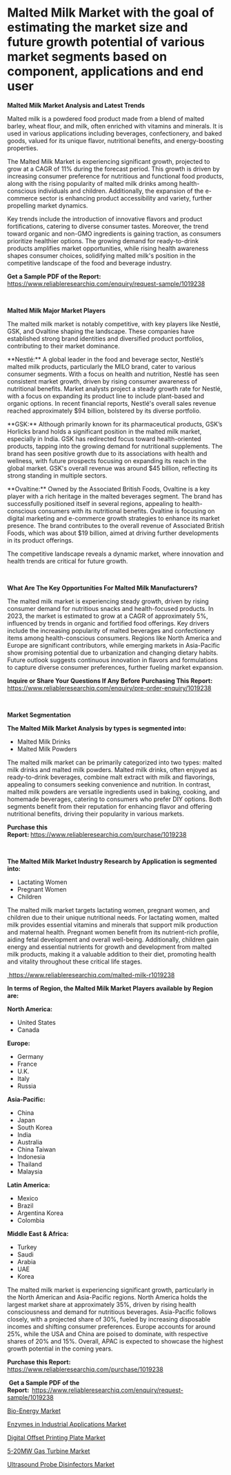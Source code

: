 <p><h1>Malted Milk Market with the goal of estimating the market size and future growth potential of various market segments based on component, applications and end user</h1></p><p><strong>Malted Milk Market Analysis and Latest Trends</strong></p>
<p><p>Malted milk is a powdered food product made from a blend of malted barley, wheat flour, and milk, often enriched with vitamins and minerals. It is used in various applications including beverages, confectionery, and baked goods, valued for its unique flavor, nutritional benefits, and energy-boosting properties. </p><p>The Malted Milk Market is experiencing significant growth, projected to grow at a CAGR of 11% during the forecast period. This growth is driven by increasing consumer preference for nutritious and functional food products, along with the rising popularity of malted milk drinks among health-conscious individuals and children. Additionally, the expansion of the e-commerce sector is enhancing product accessibility and variety, further propelling market dynamics. </p><p>Key trends include the introduction of innovative flavors and product fortifications, catering to diverse consumer tastes. Moreover, the trend toward organic and non-GMO ingredients is gaining traction, as consumers prioritize healthier options. The growing demand for ready-to-drink products amplifies market opportunities, while rising health awareness shapes consumer choices, solidifying malted milk's position in the competitive landscape of the food and beverage industry.</p></p>
<p><strong>Get a Sample PDF of the Report:&nbsp;</strong> <a href="https://www.reliableresearchiq.com/enquiry/request-sample/1019238?utm_campaign=1837&utm_medium=2&utm_source=Github&utm_content=ia&utm_term=21032025&utm_id=malted-milk">https://www.reliableresearchiq.com/enquiry/request-sample/1019238</a></p>
<p>&nbsp;</p>
<p><strong>Malted Milk Major Market Players</strong></p>
<p><p>The malted milk market is notably competitive, with key players like Nestlé, GSK, and Ovaltine shaping the landscape. These companies have established strong brand identities and diversified product portfolios, contributing to their market dominance.</p><p>**Nestlé:** A global leader in the food and beverage sector, Nestlé’s malted milk products, particularly the MILO brand, cater to various consumer segments. With a focus on health and nutrition, Nestlé has seen consistent market growth, driven by rising consumer awareness of nutritional benefits. Market analysts project a steady growth rate for Nestlé, with a focus on expanding its product line to include plant-based and organic options. In recent financial reports, Nestlé's overall sales revenue reached approximately $94 billion, bolstered by its diverse portfolio.</p><p>**GSK:** Although primarily known for its pharmaceutical products, GSK’s Horlicks brand holds a significant position in the malted milk market, especially in India. GSK has redirected focus toward health-oriented products, tapping into the growing demand for nutritional supplements. The brand has seen positive growth due to its associations with health and wellness, with future prospects focusing on expanding its reach in the global market. GSK's overall revenue was around $45 billion, reflecting its strong standing in multiple sectors.</p><p>**Ovaltine:** Owned by the Associated British Foods, Ovaltine is a key player with a rich heritage in the malted beverages segment. The brand has successfully positioned itself in several regions, appealing to health-conscious consumers with its nutritional benefits. Ovaltine is focusing on digital marketing and e-commerce growth strategies to enhance its market presence. The brand contributes to the overall revenue of Associated British Foods, which was about $19 billion, aimed at driving further developments in its product offerings.</p><p>The competitive landscape reveals a dynamic market, where innovation and health trends are critical for future growth.</p></p>
<p>&nbsp;</p>
<p><strong>What Are The Key Opportunities For Malted Milk Manufacturers?</strong></p>
<p><p>The malted milk market is experiencing steady growth, driven by rising consumer demand for nutritious snacks and health-focused products. In 2023, the market is estimated to grow at a CAGR of approximately 5%, influenced by trends in organic and fortified food offerings. Key drivers include the increasing popularity of malted beverages and confectionery items among health-conscious consumers. Regions like North America and Europe are significant contributors, while emerging markets in Asia-Pacific show promising potential due to urbanization and changing dietary habits. Future outlook suggests continuous innovation in flavors and formulations to capture diverse consumer preferences, further fueling market expansion.</p></p>
<p><strong>Inquire or Share Your Questions If Any Before Purchasing This Report:</strong> <a href="https://www.reliableresearchiq.com/enquiry/pre-order-enquiry/1019238?utm_campaign=1837&utm_medium=2&utm_source=Github&utm_content=ia&utm_term=21032025&utm_id=malted-milk">https://www.reliableresearchiq.com/enquiry/pre-order-enquiry/1019238</a></p>
<p>&nbsp;</p>
<p><strong>Market Segmentation</strong></p>
<p><strong>The Malted Milk Market Analysis by types is segmented into:</strong></p>
<p><ul><li>Malted Milk Drinks</li><li>Malted Milk Powders</li></ul></p>
<p><p>The malted milk market can be primarily categorized into two types: malted milk drinks and malted milk powders. Malted milk drinks, often enjoyed as ready-to-drink beverages, combine malt extract with milk and flavorings, appealing to consumers seeking convenience and nutrition. In contrast, malted milk powders are versatile ingredients used in baking, cooking, and homemade beverages, catering to consumers who prefer DIY options. Both segments benefit from their reputation for enhancing flavor and offering nutritional benefits, driving their popularity in various markets.</p></p>
<p><strong>Purchase this Report:&nbsp;</strong><a href="https://www.reliableresearchiq.com/purchase/1019238?utm_campaign=1837&utm_medium=2&utm_source=Github&utm_content=ia&utm_term=21032025&utm_id=malted-milk">https://www.reliableresearchiq.com/purchase/1019238</a></p>
<p>&nbsp;</p>
<p><strong>The Malted Milk Market Industry Research by Application is segmented into:</strong></p>
<p><ul><li>Lactating Women</li><li>Pregnant Women</li><li>Children</li></ul></p>
<p><p>The malted milk market targets lactating women, pregnant women, and children due to their unique nutritional needs. For lactating women, malted milk provides essential vitamins and minerals that support milk production and maternal health. Pregnant women benefit from its nutrient-rich profile, aiding fetal development and overall well-being. Additionally, children gain energy and essential nutrients for growth and development from malted milk products, making it a valuable addition to their diet, promoting health and vitality throughout these critical life stages.</p></p>
<p><a href="https://www.reliableresearchiq.com/malted-milk-r1019238?utm_campaign=1837&utm_medium=2&utm_source=Github&utm_content=ia&utm_term=21032025&utm_id=malted-milk">&nbsp;https://www.reliableresearchiq.com/malted-milk-r1019238</a></p>
<p><strong>In terms of Region, the Malted Milk Market Players available by Region are:</strong></p>
<p>
    <p> <strong> North America: </strong>
        <ul>
            <li>United States</li>
            <li>Canada</li>
        </ul>
        </p> 
    <p> <strong> Europe: </strong>
        <ul>
            <li>Germany</li>
            <li>France</li>
            <li>U.K.</li>
            <li>Italy</li>
            <li>Russia</li>
        </ul>
        </p> 
    <p> <strong> Asia-Pacific: </strong>
        <ul>
            <li>China</li>
            <li>Japan</li>
            <li>South Korea</li>
            <li>India</li>
            <li>Australia</li>
            <li>China Taiwan</li>
            <li>Indonesia</li>
            <li>Thailand</li>
            <li>Malaysia</li>
        </ul>
        </p> 
    <p> <strong> Latin America: </strong>
        <ul>
            <li>Mexico</li>
            <li>Brazil</li>
            <li>Argentina Korea</li>
            <li>Colombia</li>
        </ul>
        </p> 
    <p> <strong> Middle East & Africa: </strong>
        <ul>
            <li>Turkey</li>
            <li>Saudi</li>
            <li>Arabia</li>
            <li>UAE</li>
            <li>Korea</li>
        </ul>
    </p>
    </p>
<p><p>The malted milk market is experiencing significant growth, particularly in the North American and Asia-Pacific regions. North America holds the largest market share at approximately 35%, driven by rising health consciousness and demand for nutritious beverages. Asia-Pacific follows closely, with a projected share of 30%, fueled by increasing disposable incomes and shifting consumer preferences. Europe accounts for around 25%, while the USA and China are poised to dominate, with respective shares of 20% and 15%. Overall, APAC is expected to showcase the highest growth potential in the coming years.</p></p>
<p><strong>Purchase this Report: </strong><a href="https://www.reliableresearchiq.com/purchase/1019238?utm_campaign=1837&utm_medium=2&utm_source=Github&utm_content=ia&utm_term=21032025&utm_id=malted-milk">https://www.reliableresearchiq.com/purchase/1019238</a></p>
<p>&nbsp;<strong>Get a Sample PDF of the Report:&nbsp;&nbsp;</strong><a href="https://www.reliableresearchiq.com/enquiry/request-sample/1019238?utm_campaign=1837&utm_medium=2&utm_source=Github&utm_content=ia&utm_term=21032025&utm_id=malted-milk">https://www.reliableresearchiq.com/enquiry/request-sample/1019238</a></p>
<p><strong></strong></p>
<p><p><a href="https://github.com/nontoengolo/Market-Research-Report-List-1/blob/main/bio-energy-market.md?utm_campaign=1837&utm_medium=2&utm_source=Github&utm_content=ia&utm_term=21032025&utm_id=malted-milk">Bio-Energy Market</a></p><p><a href="https://github.com/signallaikun/Market-Research-Report-List-1/blob/main/enzymes-in-industrial-applications-market.md?utm_campaign=1837&utm_medium=2&utm_source=Github&utm_content=ia&utm_term=21032025&utm_id=malted-milk">Enzymes in Industrial Applications Market</a></p><p><a href="https://github.com/pomasifilo/Market-Research-Report-List-1/blob/main/digital-offset-printing-plate-market.md?utm_campaign=1837&utm_medium=2&utm_source=Github&utm_content=ia&utm_term=21032025&utm_id=malted-milk">Digital Offset Printing Plate Market</a></p><p><a href="https://github.com/mateyappiazo/Market-Research-Report-List-1/blob/main/5-20mw-gas-turbine-market.md?utm_campaign=1837&utm_medium=2&utm_source=Github&utm_content=ia&utm_term=21032025&utm_id=malted-milk">5-20MW Gas Turbine Market</a></p><p><a href="https://github.com/shefikagbons/Market-Research-Report-List-1/blob/main/ultrasound-probe-disinfectors-market.md?utm_campaign=1837&utm_medium=2&utm_source=Github&utm_content=ia&utm_term=21032025&utm_id=malted-milk">Ultrasound Probe Disinfectors Market</a></p></p>